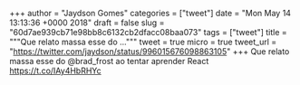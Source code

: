
+++
author = "Jaydson Gomes"
categories = ["tweet"]
date = "Mon May 14 13:13:36 +0000 2018"
draft = false
slug = "60d7ae939cb71e98bb8c6132cb2dfacc08baa073"
tags = ["tweet"]
title = """Que relato massa esse do ..."""
tweet = true
micro = true
tweet_url = "https://twitter.com/jaydson/status/996015676098863105"
+++
Que relato massa esse do @brad_frost ao tentar aprender React https://t.co/IAy4HbRHYc
